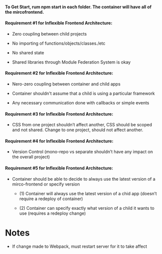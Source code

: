 
#### To Get Start, rum npm start in each folder. The container will have all of the mircofrontend.

####  Requirement #1 for Inflexible Frontend Architecture:
* Zero coupling between child projects  

* No importing of functions/objects/classes./etc

* No shared state

* Shared libraries through Module Federation System is okay

####  Requirement #2 for Inflexible Frontend Architecture:

* Nero-zero coupling between container and child apps

* Container shouldn't assume that a child is using a particular framework

* Any necessary communication done with callbacks or simple events


####  Requirement #3 for Inflexible Frontend Architecture:

* CSS from one project shouldn’t affect another, CSS should be scoped and not shared. Change to one project, should not affect another.

####  Requirement #4 for Inflexible Frontend Architecture:

* Version Control (mono-repo vs separate shouldn’t have any impact on the overall project) 
  
####  Requirement #5 for Inflexible Frontend Architecture:
* Container should be able to decide to always use the latest version of a mirco-frontend or specify version    

  * (1) Container will always use the latest version of a chid app (doesn’t require a redeploy of container)    

  * (2) Container can specify exactly what version of a child it wants to use (requires a redeploy change)

# Notes
* If change made to Webpack, must restart server for it to take affect
